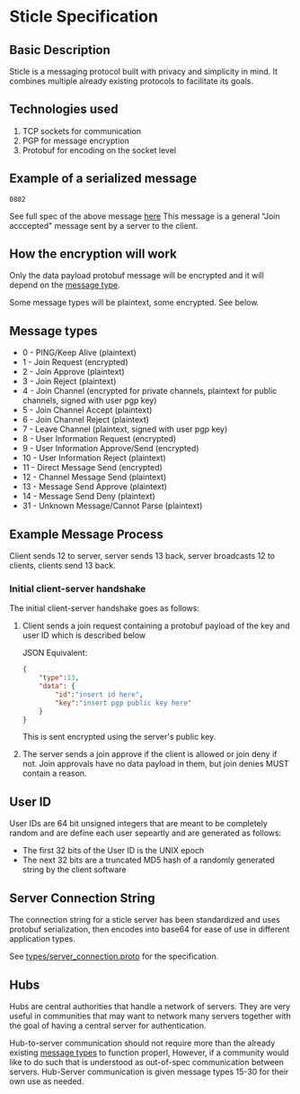 # Sticle Specification

## Basic Description

Sticle is a messaging protocol built with privacy and simplicity in mind. It
combines multiple already existing protocols to facilitate its goals.

## Technologies used

1. TCP sockets for communication
2. PGP for message encryption
3. Protobuf for encoding on the socket level

## Example of a serialized message

```hex
0802
```

See full spec of the above message [here](./types/message.proto)
This message is a general "Join acccepted" message sent by a server to the
client.

## How the encryption will work

Only the data payload protobuf message will be encrypted and it will depend on the [message type](#message-types).

Some message types will be plaintext, some encrypted. See below.

## Message types

- 0 - PING/Keep Alive (plaintext)
- 1 - Join Request (encrypted)
- 2 - Join Approve (plaintext)
- 3 - Join Reject (plaintext)
- 4 - Join Channel (encrypted for private channels, plaintext for
public channels, signed with user pgp key)
- 5 - Join Channel Accept (plaintext)
- 6 - Join Channel Reject (plaintext)
- 7 - Leave Channel (plaintext, signed with user pgp key)
- 8 - User Information Request (encrypted)
- 9 - User Information Approve/Send (encrypted)
- 10 - User Information Reject (plaintext)
- 11 - Direct Message Send (encrypted)
- 12 - Channel Message Send (plaintext)
- 13 - Message Send Approve (plaintext)
- 14 - Message Send Deny (plaintext)
- 31 - Unknown Message/Cannot Parse (plaintext)

## Example Message Process

Client sends 12 to server, server sends 13 back, server broadcasts 12 to
clients, clients send 13 back.
### Initial client-server handshake

The initial client-server handshake goes as follows:

1. Client sends a join request containing a protobuf payload of the key and
user ID which is described below

    JSON Equivalent:

    ```json
    { 
        "type":13, 
        "data": {
            "id":"insert id here",
            "key":"insert pgp public key here"
        }
    }
    ```

    This is sent encrypted using the server's public key.

2. The server sends a join approve if the client is allowed or join deny if not.
Join approvals have no data payload in them, but join denies MUST contain a reason.

## User ID

User IDs are 64 bit unsigned integers that are meant to be completely random
and are define each user sepeartly and are generated as follows:

- The first 32 bits of the User ID is the UNIX epoch
- The next 32 bits are a truncated MD5 hash of a randomly generated string by
the client software

## Server Connection String

The connection string for a sticle server has been standardized and uses
protobuf serialization, then encodes into base64 for ease of use in different
application types.

See [types/server_connection.proto](./types/server_connection.proto) for the
specification.

## Hubs

Hubs are central authorities that handle a network of servers. They are
very useful in communities that may want to network many servers
together with the goal of having a central server for authentication.

Hub-to-server communication should not require more than the already
existing [message types](#message-types) to function properl, However,
if a community would like to do such that is understood as out-of-spec
communication between servers. Hub-Server communication is given 
message types 15-30 for their own use as needed.
